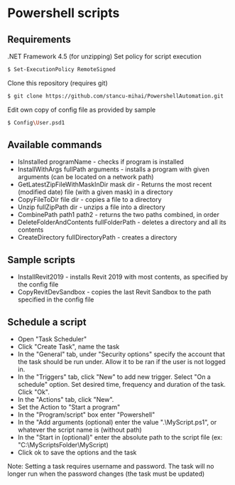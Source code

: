 # Powershell scripts
## Requirements
.NET Framework 4.5 (for unzipping)
Set policy for script execution
```sh
$ Set-ExecutionPolicy RemoteSigned
```
Clone this repository (requires git)
```sh
$ git clone https://github.com/stancu-mihai/PowershellAutomation.git
```
Edit own copy of config file as provided by sample
```sh
$ Config\User.psd1
```
## Available commands
- IsInstalled programName  - checks if program is installed
- InstallWithArgs fullPath arguments - installs a program with given arguments (can be located on a network path)
- GetLatestZipFileWithMaskInDir mask dir - Returns the most recent (modified date) file (with a given mask) in a directory
- CopyFileToDir file dir - copies a file to a directory
- Unzip fullZipPath dir - unzips a file into a directory
- CombinePath path1 path2 - returns the two paths combined, in order
- DeleteFolderAndContents fullFolderPath - deletes a directory and all its contents
- CreateDirectory fullDirectoryPath - creates a directory

## Sample scripts
- InstallRevit2019 - installs Revit 2019 with most contents, as specified by the config file
- CopyRevitDevSandbox - copies the last Revit Sandbox to the path specified in the config file

## Schedule a script
- Open "Task Scheduler"
- Click "Create Task", name the task
- In the "General" tab, under "Security options" specify the account that the task should be run under. Allow it to be ran if the user is not logged in.
- In the "Triggers" tab, click "New" to add new trigger. Select "On a schedule" option. Set desired time, frequency and duration of the task. Click "Ok".
- In the "Actions" tab, click "New".
- Set the Action to "Start a program"
- In the "Program/script" box enter "Powershell"
- In the "Add arguments (optional) enter the value ".\MyScript.ps1", or whatever the script name is (without path)
- In the "Start in (optional)" enter the absolute path to the script file (ex: "C:\MyScriptsFolder\MyScript)
- Click ok to save the options and the task

Note: Setting a task requires username and password. The task will no longer run when the password changes (the task must be updated)